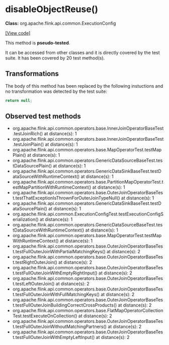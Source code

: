 # disableObjectReuse()

**Class:** org.apache.flink.api.common.ExecutionConfig

[[View code]](https://github.com/apache/flink/blob/740f711c4ec9c4b7cdefd01c9f64857c345a68a1/flink-core/src/main/java//org/apache/flink/api/common/ExecutionConfig.java#L614)

This method is **pseudo-tested**.


It can be accessed from other classes and it is directly covered by the test suite. 
It has been covered by 20 test method(s).

## Transformations


The body of this method has been replaced by the following instuctions and no transformation was detected by the test suite:

```Java
return null;
```





## Observed test methods

* org.apache.flink.api.common.operators.base.InnerJoinOperatorBaseTest.testJoinRich() at distance(s): 1
* org.apache.flink.api.common.operators.base.InnerJoinOperatorBaseTest.testJoinPlain() at distance(s): 1
* org.apache.flink.api.common.operators.base.MapOperatorTest.testMapPlain() at distance(s): 1
* org.apache.flink.api.common.operators.GenericDataSourceBaseTest.testDataSourcePlain() at distance(s): 1
* org.apache.flink.api.common.operators.GenericDataSinkBaseTest.testDataSourceWithRuntimeContext() at distance(s): 1
* org.apache.flink.api.common.operators.base.PartitionMapOperatorTest.testMapPartitionWithRuntimeContext() at distance(s): 1
* org.apache.flink.api.common.operators.base.OuterJoinOperatorBaseTest.testThatExceptionIsThrownForOuterJoinTypeNull() at distance(s): 1
* org.apache.flink.api.common.operators.GenericDataSinkBaseTest.testDataSourcePlain() at distance(s): 1
* org.apache.flink.api.common.ExecutionConfigTest.testExecutionConfigSerialization() at distance(s): 1
* org.apache.flink.api.common.operators.GenericDataSourceBaseTest.testDataSourceWithRuntimeContext() at distance(s): 1
* org.apache.flink.api.common.operators.base.MapOperatorTest.testMapWithRuntimeContext() at distance(s): 1
* org.apache.flink.api.common.operators.base.OuterJoinOperatorBaseTest.testFullOuterJoinWithPartialMatchingKeys() at distance(s): 2
* org.apache.flink.api.common.operators.base.OuterJoinOperatorBaseTest.testRightOuterJoin() at distance(s): 2
* org.apache.flink.api.common.operators.base.OuterJoinOperatorBaseTest.testFullOuterJoinWithEmptyRightInput() at distance(s): 2
* org.apache.flink.api.common.operators.base.OuterJoinOperatorBaseTest.testLeftOuterJoin() at distance(s): 2
* org.apache.flink.api.common.operators.base.OuterJoinOperatorBaseTest.testFullOuterJoinWithFullMatchingKeys() at distance(s): 2
* org.apache.flink.api.common.operators.base.OuterJoinOperatorBaseTest.testFullOuterJoinBuildingCorrectCrossProducts() at distance(s): 2
* org.apache.flink.api.common.operators.base.FlatMapOperatorCollectionTest.testExecuteOnCollection() at distance(s): 2
* org.apache.flink.api.common.operators.base.OuterJoinOperatorBaseTest.testFullOuterJoinWithoutMatchingPartners() at distance(s): 2
* org.apache.flink.api.common.operators.base.OuterJoinOperatorBaseTest.testFullOuterJoinWithEmptyLeftInput() at distance(s): 2

